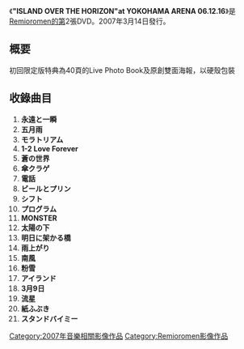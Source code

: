 《**"ISLAND OVER THE HORIZON"at YOKOHAMA ARENA
06.12.16**》是[Remioromen的第](../Page/Remioromen.md "wikilink")2張DVD。2007年3月14日發行。

## 概要

初回限定版特典為40頁的Live Photo Book及原創雙面海報，以硬殼包裝

## 收錄曲目

1.  **永遠と一瞬**
2.  **五月雨**
3.  **モラトリアム**
4.  **1-2 Love Forever**
5.  **蒼の世界**
6.  **傘クラゲ**
7.  **電話**
8.  **ビールとプリン**
9.  **シフト**
10. **プログラム**
11. **MONSTER**
12. **太陽の下**
13. **明日に架かる橋**
14. **雨上がり**
15. **南風**
16. **粉雪**
17. **アイランド**
18. **3月9日**
19. **流星**
20. **紙ふぶき**
21. **スタンドバイミー**

[Category:2007年音樂相關影像作品](https://zh.wikipedia.org/wiki/Category:2007年音樂相關影像作品 "wikilink")
[Category:Remioromen影像作品](https://zh.wikipedia.org/wiki/Category:Remioromen影像作品 "wikilink")